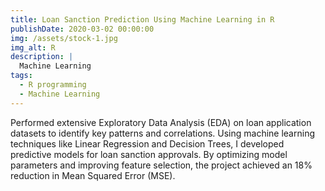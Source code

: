 ```yaml
---
title: Loan Sanction Prediction Using Machine Learning in R
publishDate: 2020-03-02 00:00:00
img: /assets/stock-1.jpg
img_alt: R
description: |
  Machine Learning 
tags:
  - R programming
  - Machine Learning
---
```


Performed extensive Exploratory Data Analysis (EDA) on loan application datasets to identify key patterns and correlations. Using machine learning techniques like Linear Regression and Decision Trees, I developed predictive models for loan sanction approvals. By optimizing model parameters and improving feature selection, the project achieved an 18% reduction in Mean Squared Error (MSE). 

